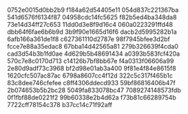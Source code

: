 0752e0015d0bb2b9
f184a62d54405e11
054d837c221367ba
541d6576f6134f87
04958cdc14fc5625
f82b5ed4ba348da8
73e14d34ff27c653
11dd0d3e8f9d16c4
060a0223291ffd48
dbb64f6fae6b6b9d
3b9f90e1665d16f6
dacb2d5995282b1a
6afb166a361de1f8
c627361110d2787e
98f7945bfee3d2bf
fcce7e88a35edac8
67bba14d42565a81
279b326639f4cda0
cad3d54b3b1fd0ae
4d629b5b48691434
a0393b583fcf420a
570c7e8c0170d713
c14126b7bf8bb67e
f4a0313f06606a99
2e80d9adf73c3968
bf2d98e01ab3a400
9f81e4f84e8615f8
1620cfc507ac87ac
6798a8607cc4f12d
322c5c317f465b1c
83c8dee746cfefee
c8ff4306ddecd933
59bf86816406b47f
2b074653b5b2bc28
5049fa833078bc47
7089274148573fdb
0f1fbf88de0221f2
99b60338e2b4d62a
f73b81c66289754b
7722cff78154c378
b37cc14c71f92aff
